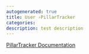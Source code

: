 ```yaml
---
autogenerated: true
title: User ›PillarTracker
categories: 
description: test description
---
```


[PillarTracker Documentation](https://drive.google.com/file/d/0B3hxvkn3VvhCVWJsdUN3eDUyNkk/)
